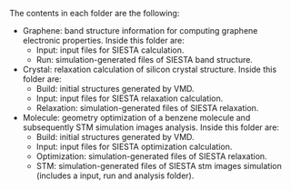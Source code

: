 The contents in each folder are the following: 
 - Graphene: band structure information for computing graphene electronic properties. Inside this folder are:
   -  Input: input files for SIESTA calculation.
   -  Run: simulation-generated files of SIESTA band structure.
 - Crystal: relaxation calculation of silicon crystal structure. Inside this folder are:
   -  Build: initial structures generated by VMD.
   -  Input: input files for SIESTA relaxation calculation.
   -  Relaxation: simulation-generated files of SIESTA relaxation.
 - Molecule: geometry optimization of a benzene molecule and subsequently STM simulation images analysis. Inside this folder are:
   -  Build: initial structures generated by VMD.
   -  Input: input files for SIESTA optimization calculation.
   -  Optimization: simulation-generated files of SIESTA relaxation.
   -  STM: simulation-generated files of SIESTA stm images simulation (includes a input, run and analysis folder).
